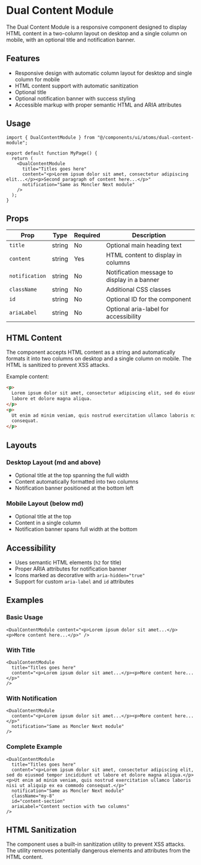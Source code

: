 # Dual Content Module

The Dual Content Module is a responsive component designed to display HTML content in a two-column layout on desktop and a single column on mobile, with an optional title and notification banner.

## Features

- Responsive design with automatic column layout for desktop and single column for mobile
- HTML content support with automatic sanitization
- Optional title
- Optional notification banner with success styling
- Accessible markup with proper semantic HTML and ARIA attributes

## Usage

```tsx
import { DualContentModule } from "@/components/ui/atoms/dual-content-module";

export default function MyPage() {
  return (
    <DualContentModule
      title="Titles goes here"
      content="<p>Lorem ipsum dolor sit amet, consectetur adipiscing elit...</p><p>Second paragraph of content here...</p>"
      notification="Same as Moncler Next module"
    />
  );
}
```

## Props

| Prop           | Type   | Required | Description                                 |
| -------------- | ------ | -------- | ------------------------------------------- |
| `title`        | string | No       | Optional main heading text                  |
| `content`      | string | Yes      | HTML content to display in columns          |
| `notification` | string | No       | Notification message to display in a banner |
| `className`    | string | No       | Additional CSS classes                      |
| `id`           | string | No       | Optional ID for the component               |
| `ariaLabel`    | string | No       | Optional aria-label for accessibility       |

## HTML Content

The component accepts HTML content as a string and automatically formats it into two columns on desktop and a single column on mobile. The HTML is sanitized to prevent XSS attacks.

Example content:

```html
<p>
  Lorem ipsum dolor sit amet, consectetur adipiscing elit, sed do eiusmod tempor incididunt ut
  labore et dolore magna aliqua.
</p>
<p>
  Ut enim ad minim veniam, quis nostrud exercitation ullamco laboris nisi ut aliquip ex ea commodo
  consequat.
</p>
```

## Layouts

### Desktop Layout (md and above)

- Optional title at the top spanning the full width
- Content automatically formatted into two columns
- Notification banner positioned at the bottom left

### Mobile Layout (below md)

- Optional title at the top
- Content in a single column
- Notification banner spans full width at the bottom

## Accessibility

- Uses semantic HTML elements (`h2` for title)
- Proper ARIA attributes for notification banner
- Icons marked as decorative with `aria-hidden="true"`
- Support for custom `aria-label` and `id` attributes

## Examples

### Basic Usage

```tsx
<DualContentModule content="<p>Lorem ipsum dolor sit amet...</p><p>More content here...</p>" />
```

### With Title

```tsx
<DualContentModule
  title="Titles goes here"
  content="<p>Lorem ipsum dolor sit amet...</p><p>More content here...</p>"
/>
```

### With Notification

```tsx
<DualContentModule
  content="<p>Lorem ipsum dolor sit amet...</p><p>More content here...</p>"
  notification="Same as Moncler Next module"
/>
```

### Complete Example

```tsx
<DualContentModule
  title="Titles goes here"
  content="<p>Lorem ipsum dolor sit amet, consectetur adipiscing elit, sed do eiusmod tempor incididunt ut labore et dolore magna aliqua.</p><p>Ut enim ad minim veniam, quis nostrud exercitation ullamco laboris nisi ut aliquip ex ea commodo consequat.</p>"
  notification="Same as Moncler Next module"
  className="my-8"
  id="content-section"
  ariaLabel="Content section with two columns"
/>
```

## HTML Sanitization

The component uses a built-in sanitization utility to prevent XSS attacks. The utility removes potentially dangerous elements and attributes from the HTML content.
